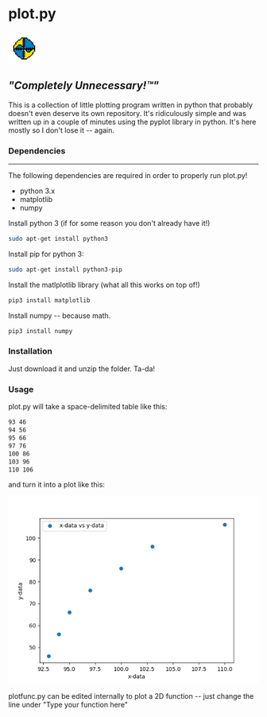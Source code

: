 # plot.py

![](plotpy.png)

*"Completely Unnecessary!™"*
------------
This is a collection of little plotting program written in python that probably doesn't even deserve its own repository. It's ridiculously simple and was written up in a couple of minutes using the pyplot library in python. It's here mostly so I don't lose it -- again.

### Dependencies
------------
The following dependencies are required in order to
properly run plot.py!

- python 3.x
- matplotlib
- numpy

Install python 3 (if for some reason you don't already
have it!)
```bash
sudo apt-get install python3
```
Install pip for python 3:
```bash
sudo apt-get install python3-pip
```
Install the matlplotlib library (what all this works on top of!)

```bash
pip3 install matplotlib
```

Install numpy -- because math.
```bash
pip3 install numpy
```

### Installation
Just download it and unzip the folder. Ta-da!

### Usage
plot.py will take a space-delimited table like this:

```
93 46            
94 56            
95 66            
97 76            
100 86     
103 96     
110 106      
```
and turn it into a plot like this:

![Example Plot](https://raw.githubusercontent.com/trevortomesh/plot.py/master/plot.png)


plotfunc.py can be edited internally to plot a 2D function -- just change the line under 
"Type your function here" 
